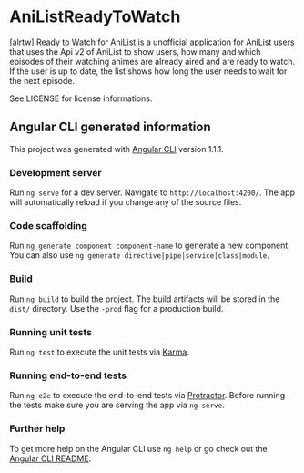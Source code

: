 # AniListReadyToWatch

[alrtw] Ready to Watch for AniList is a unofficial application for AniList users that uses the Api v2 of AniList to show users, how many and which episodes of their watching animes are already aired and are ready to watch. If the user is up to date, the list shows how long the user needs to wait for the next episode.

See LICENSE for license informations.

## Angular CLI generated information 

This project was generated with [Angular CLI](https://github.com/angular/angular-cli) version 1.1.1.

### Development server

Run `ng serve` for a dev server. Navigate to `http://localhost:4200/`. The app will automatically reload if you change any of the source files.

### Code scaffolding

Run `ng generate component component-name` to generate a new component. You can also use `ng generate directive|pipe|service|class|module`.

### Build

Run `ng build` to build the project. The build artifacts will be stored in the `dist/` directory. Use the `-prod` flag for a production build.

### Running unit tests

Run `ng test` to execute the unit tests via [Karma](https://karma-runner.github.io).

### Running end-to-end tests

Run `ng e2e` to execute the end-to-end tests via [Protractor](http://www.protractortest.org/).
Before running the tests make sure you are serving the app via `ng serve`.

### Further help

To get more help on the Angular CLI use `ng help` or go check out the [Angular CLI README](https://github.com/angular/angular-cli/blob/master/README.md).
